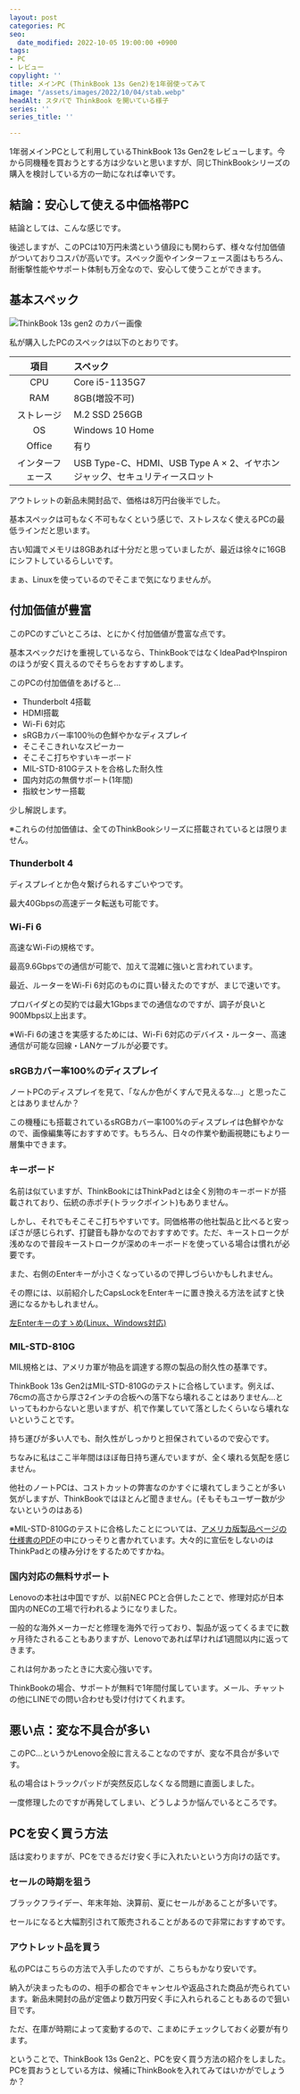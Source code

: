 ```yaml
---
layout: post
categories: PC
seo:
  date_modified: 2022-10-05 19:00:00 +0900
tags:
- PC
- レビュー
copylight: ''
title: メインPC (ThinkBook 13s Gen2)を1年弱使ってみて
image: "/assets/images/2022/10/04/stab.webp"
headAlt: スタバで ThinkBook を開いている様子
series: ''
series_title: ''

---
```

1年弱メインPCとして利用しているThinkBook 13s Gen2をレビューします。今から同機種を買おうとする方は少ないと思いますが、同じThinkBookシリーズの購入を検討している方の一助になれば幸いです。

## 結論：安心して使える中価格帯PC

結論としては、こんな感じです。

後述しますが、このPCは10万円未満という値段にも関わらず、様々な付加価値がついておりコスパが高いです。スペック面やインターフェース面はもちろん、耐衝撃性能やサポート体制も万全なので、安心して使うことができます。

## 基本スペック

![ThinkBook 13s gen2 のカバー画像](/assets/images/2022/10/04/cover.webp)

私が購入したPCのスペックは以下のとおりです。

| 項目 | スペック |
| :---: | :--- |
| CPU | Core i5-1135G7 |
| RAM | 8GB(増設不可) |
| ストレージ | M.2 SSD 256GB |
| OS | Windows 10 Home |
| Office | 有り |
| インターフェース | USB Type-C、HDMI、USB Type A × 2、イヤホンジャック、セキュリティースロット |

アウトレットの新品未開封品で、価格は8万円台後半でした。

基本スペックは可もなく不可もなくという感じで、ストレスなく使えるPCの最低ラインだと思います。

古い知識でメモリは8GBあれば十分だと思っていましたが、最近は徐々に16GBにシフトしているらしいです。

まぁ、Linuxを使っているのでそこまで気になりませんが。

## 付加価値が豊富

このPCのすごいところは、とにかく付加価値が豊富な点です。

基本スペックだけを重視しているなら、ThinkBookではなくIdeaPadやInspironのほうが安く買えるのでそちらをおすすめします。

このPCの付加価値をあげると…

* Thunderbolt 4搭載
* HDMI搭載
* Wi-Fi 6対応
* sRGBカバー率100％の色鮮やかなディスプレイ
* そこそこきれいなスピーカー
* そこそこ打ちやすいキーボード
* MIL-STD-810Gテストを合格した耐久性
* 国内対応の無償サポート(1年間)
* 指紋センサー搭載

少し解説します。

※これらの付加価値は、全てのThinkBookシリーズに搭載されているとは限りません。

### Thunderbolt 4

ディスプレイとか色々繋げられるすごいやつです。

最大40Gbpsの高速データ転送も可能です。

### Wi-Fi 6

高速なWi-Fiの規格です。

最高9.6Gbpsでの通信が可能で、加えて混雑に強いと言われています。

最近、ルーターをWi-Fi 6対応のものに買い替えたのですが、まじで速いです。

プロバイダとの契約では最大1Gbpsまでの通信なのですが、調子が良いと900Mbps以上出ます。

※Wi-Fi 6の速さを実感するためには、Wi-Fi 6対応のデバイス・ルーター、高速通信が可能な回線・LANケーブルが必要です。

### sRGBカバー率100%のディスプレイ

ノートPCのディスプレイを見て、「なんか色がくすんで見えるな…」と思ったことはありませんか？

この機種にも搭載されているsRGBカバー率100%のディスプレイは色鮮やかなので、画像編集等におすすめです。もちろん、日々の作業や動画視聴にもより一層集中できます。

### キーボード

名前は似ていますが、ThinkBookにはThinkPadとは全く別物のキーボードが搭載されており、伝統の赤ポチ(トラックポイント)もありません。

しかし、それでもそこそこ打ちやすいです。同価格帯の他社製品と比べると安っぽさが感じられず、打鍵音も静かなのでおすすめです。ただ、キーストロークが浅めなので普段キーストロークが深めのキーボードを使っている場合は慣れが必要です。

また、右側のEnterキーが小さくなっているので押しづらいかもしれません。

その際には、以前紹介したCapsLockをEnterキーに置き換える方法を試すと快適になるかもしれません。

[左Enterキーのすゝめ(Linux、Windows対応)](/2022-08/left-enter)

### MIL-STD-810G

MIL規格とは、アメリカ軍が物品を調達する際の製品の耐久性の基準です。

ThinkBook 13s Gen2はMIL-STD-810Gのテストに合格しています。例えば、76cmの高さから厚さ2インチの合板への落下なら壊れることはありません…といってもわからないと思いますが、机で作業していて落としたくらいなら壊れないということです。

持ち運びが多い人でも、耐久性がしっかりと担保されているので安心です。

ちなみに私はここ半年間はほぼ毎日持ち運んでいますが、全く壊れる気配を感じません。

他社のノートPCは、コストカットの弊害なのかすぐに壊れてしまうことが多い気がしますが、ThinkBookではほとんど聞きません。(そもそもユーザー数が少ないというのはある)

※MIL-STD-810Gのテストに合格したことについては、<a href="https://psref.lenovo.com/syspool/Sys/PDF/ThinkBook/ThinkBook_13s_G2_ITL/ThinkBook_13s_G2_ITL_Spec.PDF#page=6" target="_blank" rel="noopener noreferrer">アメリカ版製品ページの仕様書のPDF</a>の中にひっそりと書かれています。大々的に宣伝をしないのはThinkPadとの棲み分けをするためですかね。

### 国内対応の無料サポート

Lenovoの本社は中国ですが、以前NEC PCと合併したことで、修理対応が日本国内のNECの工場で行われるようになりました。

一般的な海外メーカーだと修理を海外で行っており、製品が返ってくるまでに数ヶ月待たされることもありますが、Lenovoであれば早ければ1週間以内に返ってきます。

これは何かあったときに大変心強いです。

ThinkBookの場合、サポートが無料で1年間付属しています。メール、チャットの他にLINEでの問い合わせも受け付けてくれます。

## 悪い点：変な不具合が多い

このPC…というかLenovo全般に言えることなのですが、変な不具合が多いです。

私の場合はトラックパッドが突然反応しなくなる問題に直面しました。

一度修理したのですが再発してしまい、どうしようか悩んでいるところです。

## PCを安く買う方法

話は変わりますが、PCをできるだけ安く手に入れたいという方向けの話です。

### セールの時期を狙う

ブラックフライデー、年末年始、決算前、夏にセールがあることが多いです。

セールになると大幅割引されて販売されることがあるので非常におすすめです。

### アウトレット品を買う

私のPCはこちらの方法で入手したのですが、こちらもかなり安いです。

納入が決まったものの、相手の都合でキャンセルや返品された商品が売られています。新品未開封の品が定価より数万円安く手に入れられることもあるので狙い目です。

ただ、在庫が時期によって変動するので、こまめにチェックしておく必要が有ります。

ということで、ThinkBook 13s Gen2と、PCを安く買う方法の紹介をしました。PCを買おうとしている方は、候補にThinkBookを入れてみてはいかがでしょうか？